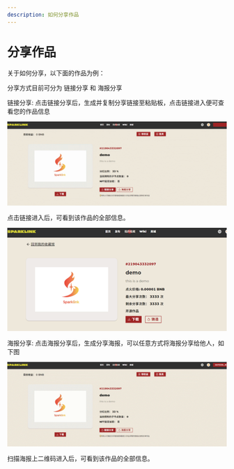 ```yaml
---
description: 如何分享作品
---
```


# 分享作品

关于如何分享，以下面的作品为例：&#x20;

分享方式目前可分为 链接分享 和 海报分享

链接分享: 点击链接分享后，生成并复制分享链接至粘贴板，点击链接进入便可查看您的作品信息

![](../.gitbook/assets/Picture8.gif)

点击链接进入后，可看到该作品的全部信息。

![](../.gitbook/assets/Picture9.png)

海报分享: 点击海报分享后，生成分享海报，可以任意方式将海报分享给他人，如下图

![](../.gitbook/assets/Picture10.gif)

扫描海报上二维码进入后，可看到该作品的全部信息。
